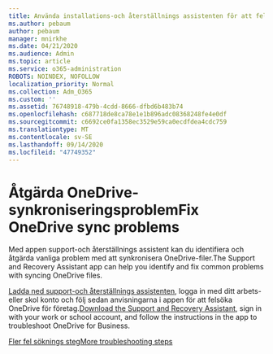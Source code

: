 ```yaml
---
title: Använda installations-och återställnings assistenten för att felsöka OneDrive för företag
ms.author: pebaum
author: pebaum
manager: mnirkhe
ms.date: 04/21/2020
ms.audience: Admin
ms.topic: article
ms.service: o365-administration
ROBOTS: NOINDEX, NOFOLLOW
localization_priority: Normal
ms.collection: Adm_O365
ms.custom: ''
ms.assetid: 76748918-479b-4cdd-8666-dfbd6b483b74
ms.openlocfilehash: c687718de8ca78e1e1b896adc08368248fe4e0df
ms.sourcegitcommit: c6692ce0fa1358ec3529e59ca0ecdfdea4cdc759
ms.translationtype: MT
ms.contentlocale: sv-SE
ms.lasthandoff: 09/14/2020
ms.locfileid: "47749352"
---
```

# <a name="fix-onedrive-sync-problems"></a><span data-ttu-id="f6986-102">Åtgärda OneDrive-synkroniseringsproblem</span><span class="sxs-lookup"><span data-stu-id="f6986-102">Fix OneDrive sync problems</span></span>

<span data-ttu-id="f6986-103">Med appen support-och återställnings assistent kan du identifiera och åtgärda vanliga problem med att synkronisera OneDrive-filer.</span><span class="sxs-lookup"><span data-stu-id="f6986-103">The Support and Recovery Assistant app can help you identify and fix common problems with syncing OneDrive files.</span></span> 
  
<span data-ttu-id="f6986-104">[Ladda ned support-och återställnings assistenten](https://aka.ms/sara), logga in med ditt arbets-eller skol konto och följ sedan anvisningarna i appen för att felsöka OneDrive för företag.</span><span class="sxs-lookup"><span data-stu-id="f6986-104">[Download the Support and Recovery Assistant](https://aka.ms/sara), sign in with your work or school account, and follow the instructions in the app to troubleshoot OneDrive for Business.</span></span> 
  
[<span data-ttu-id="f6986-105">Fler fel söknings steg</span><span class="sxs-lookup"><span data-stu-id="f6986-105">More troubleshooting steps</span></span>](https://go.microsoft.com/fwlink/?linkid=872097)
  

